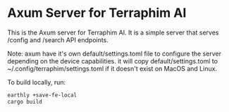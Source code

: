 Axum Server for Terraphim AI
============================
This is the Axum server for Terraphim AI. It is a simple server that serves /config and /search API endpoints.

Note: axum have it's own default/settings.toml file to configure the server depending on the device capabilities.
it will copy default/settings.toml to ~/.config/terraphim/settings.toml if it doesn't exist on MacOS and Linux.

To build locally, run:
```bash
earthly +save-fe-local
cargo build
```
